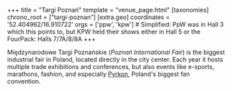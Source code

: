 +++
title = "Targi Poznań"
template = "venue_page.html"
[taxonomies]
chrono_root = ["targi-poznan"]
[extra.geo]
coordinates = '52.404962/16.910722'
orgs = ['ppw', 'kpw'] # Simplified: PpW was in Hall 3 which this points to, but KPW held their shows either in Hall 5 or the FourPack: Halls 7/7A/8/8A
+++

Międzynarodowe Targi Poznańskie (_Poznań International Fair_) is the biggest industrial fair in Poland, located directly in the city center. Each year it hosts multiple trade exhibitions and conferences, but also events like e-sports, marathons, fashion, and especially [Pyrkon][pyrkon], Poland's biggest fan convention.

[pyrkon]: https://en.wikipedia.org/wiki/Pyrkon
